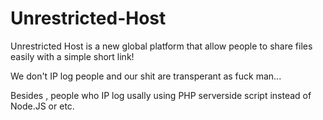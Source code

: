 # Unrestricted-Host
Unrestricted Host is a new global platform that allow people to share files easily with a simple short link!

We don't IP log people and our shit are transperant as fuck man...

Besides , people who IP log usally using PHP serverside script instead of Node.JS or etc.
